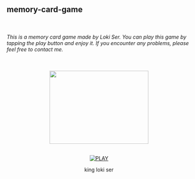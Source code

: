 <h2>memory-card-game</h2>
 <br>
<h6>This is a memory card game made by Loki Ser. You can play this game by tapping the play button and enjoy it. If you encounter any problems, please feel free to contact me.</h6>

<div align="center">
 <br>
 <img src="https://i.imgur.com/WlR8Xnw.jpeg" alt="" width="270" height="200">
 <br>
 <br>

<a href='https://lokixjs.github.io/memory-card-game/' target="_blank"><img alt='PLAY' src='https://img.shields.io/badge/PLAY-100000?style=for-the-badge&logo= PLAY&logoColor=white&labelColor=BrightBlue&color=BrightBlue'/></a>


king loki ser
